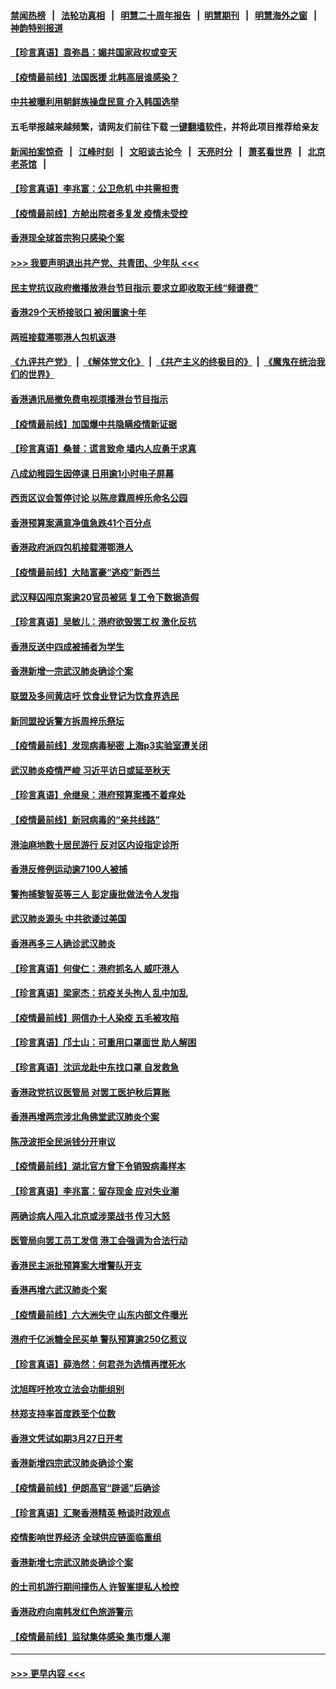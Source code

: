 #### [禁闻热榜](热点新闻.md?=0)  &nbsp;&nbsp;|&nbsp;&nbsp; [法轮功真相](https://github.com/gfw-breaker/truth/blob/master/README.md?=0) &nbsp;&nbsp;|&nbsp;&nbsp; [明慧二十周年报告](https://github.com/gfw-breaker/mh-reports/blob/master/README.md?=0) &nbsp;&nbsp;|&nbsp;&nbsp;[明慧期刊](https://github.com/gfw-breaker/mh-qikan) &nbsp;&nbsp;|&nbsp;&nbsp; [明慧海外之窗](https://github.com/gfw-breaker/mh-news/blob/master/README.md?=0) &nbsp;&nbsp;|&nbsp;&nbsp; [神韵特别报道](https://github.com/gfw-breaker/mh-news/blob/master/shenyun.md?=0)
#### [【珍言真语】袁弥昌：媚共国家政权或变天](../pages/nsc415/n11923199.md?t=03081831) 
#### [【疫情最前线】法国医援 北韩高层谁感染？](../pages/nsc415/n11920850.md?t=03081831) 
#### [中共被曝利用朝鲜族操盘民意 介入韩国选举](../pages/nsc415/n11921006.md?t=03081831) 
#### 五毛举报越来越频繁，请网友们前往下载 [一键翻墙软件](https://github.com/gfw-breaker/ssr-accounts)，并将此项目推荐给亲友
#### [新闻拍案惊奇](https://github.com/gfw-breaker/banned-news/blob/master/pages/link4.md) &nbsp;&nbsp;|&nbsp;&nbsp; [江峰时刻](https://github.com/gfw-breaker/banned-news/blob/master/pages/link4.md) &nbsp;&nbsp;|&nbsp;&nbsp; [文昭谈古论今](https://github.com/gfw-breaker/banned-news/blob/master/pages/link4.md) &nbsp;&nbsp;|&nbsp;&nbsp; [天亮时分](https://github.com/gfw-breaker/banned-news/blob/master/pages/link4.md) &nbsp;&nbsp;|&nbsp;&nbsp; [萧茗看世界](https://github.com/gfw-breaker/banned-news/blob/master/pages/link4.md) &nbsp;&nbsp;|&nbsp;&nbsp; [北京老茶馆](https://github.com/gfw-breaker/banned-news/blob/master/pages/link4.md) &nbsp;&nbsp;|&nbsp;&nbsp; 
#### [【珍言真语】李兆富：公卫危机 中共需担责](../pages/nsc415/n11920422.md?t=03081831) 
#### [【疫情最前线】方舱出院者多复发 疫情未受控](../pages/nsc415/n11918637.md?t=03081831) 
#### [香港现全球首宗狗只感染个案](../pages/nsc415/n11918710.md?t=03081831) 
#### [>>> 我要声明退出共产党、共青团、少年队 <<<](https://github.com/begood0513/goodnews/blob/master/quit/letter.md) 
#### [民主党抗议政府撤播放港台节目指示 要求立即收取无线“频谱费”](../pages/nsc415/n11918681.md?t=03081831) 
#### [香港29个天桥接驳口 被闲置逾十年](../pages/nsc415/n11918654.md?t=03081831) 
#### [两班接载滞鄂港人包机返港](../pages/nsc415/n11915855.md?t=03081831) 
#### [《九评共产党》](https://github.com/begood0513/9ping.md/blob/master/README.md) &nbsp;|&nbsp; [《解体党文化》](../../../../jtdwh.md/blob/master/README.md)  &nbsp;|&nbsp; [《共产主义的终极目的》](../../../../gczydzjmd.md/blob/master/README.md) &nbsp;|&nbsp; [《魔鬼在统治我们的世界》](../../../../mgztzwmdsj.md/blob/master/README.md) 
#### [香港通讯局撤免费电视须播港台节目指示](../pages/nsc415/n11915831.md?t=03081831) 
#### [【疫情最前线】加国爆中共隐瞒疫情新证据](../pages/nsc415/n11915482.md?t=03081831) 
#### [【珍言真语】桑普：谎言致命 墙内人应勇于求真](../pages/nsc415/n11915169.md?t=03081831) 
#### [八成幼稚园生因停课 日用逾1小时电子屏幕](../pages/nsc415/n11913263.md?t=03081831) 
#### [西贡区议会暂停讨论 以陈彦霖周梓乐命名公园](../pages/nsc415/n11913248.md?t=03081831) 
#### [香港预算案满意净值急跌41个百分点](../pages/nsc415/n11913236.md?t=03081831) 
#### [香港政府派四包机接载滞鄂港人](../pages/nsc415/n11913211.md?t=03081831) 
#### [【疫情最前线】大陆富豪“逃疫”新西兰](../pages/nsc415/n11913160.md?t=03081831) 
#### [武汉释囚闯京案逾20官员被惩 复工令下数据造假](../pages/nsc415/n11912743.md?t=03081831) 
#### [【珍言真语】吴敏儿：港府欲毁罢工权 激化反抗](../pages/nsc415/n11912457.md?t=03081831) 
#### [香港反送中四成被捕者为学生](../pages/nsc415/n11910730.md?t=03081831) 
#### [香港新增一宗武汉肺炎确诊个案](../pages/nsc415/n11910724.md?t=03081831) 
#### [联盟及多间黄店吁 饮食业登记为饮食界选民](../pages/nsc415/n11910718.md?t=03081831) 
#### [新同盟投诉警方拆周梓乐祭坛](../pages/nsc415/n11910707.md?t=03081831) 
#### [【疫情最前线】发现病毒秘密 上海p3实验室遭关闭](../pages/nsc415/n11910640.md?t=03081831) 
#### [武汉肺炎疫情严峻 习近平访日或延至秋天](../pages/nsc415/n11910570.md?t=03081831) 
#### [【珍言真语】佘继泉：港府预算案搔不着痒处](../pages/nsc415/n11910011.md?t=03081831) 
#### [【疫情最前线】新冠病毒的“亲共线路”](../pages/nsc415/n11907734.md?t=03081831) 
#### [港油麻地数十居民游行 反对区内设指定诊所](../pages/nsc415/n11907900.md?t=03081831) 
#### [香港反修例运动逾7100人被捕](../pages/nsc415/n11907922.md?t=03081831) 
#### [警拘捕黎智英等三人 彭定康批做法令人发指](../pages/nsc415/n11907905.md?t=03081831) 
#### [武汉肺炎源头 中共欲诿过美国](../pages/nsc415/n11907665.md?t=03081831) 
#### [香港再多三人确诊武汉肺炎](../pages/nsc415/n11907846.md?t=03081831) 
#### [【珍言真语】何俊仁：港府抓名人 威吓港人](../pages/nsc415/n11907561.md?t=03081831) 
#### [【珍言真语】梁家杰：抗疫关头拘人 乱中加乱](../pages/nsc415/n11907444.md?t=03081831) 
#### [【疫情最前线】网信办十人染疫 五毛被攻陷](../pages/nsc415/n11903757.md?t=03081831) 
#### [【珍言真语】邝士山：可重用口罩面世 助人解困](../pages/nsc415/n11903875.md?t=03081831) 
#### [【珍言真语】沈运龙赴中东找口罩 自发救急](../pages/nsc415/n11903291.md?t=03081831) 
#### [香港政党抗议医管局 对罢工医护秋后算账](../pages/nsc415/n11901746.md?t=03081831) 
#### [香港再增两宗涉北角佛堂武汉肺炎个案](../pages/nsc415/n11901737.md?t=03081831) 
#### [陈茂波拒全民派钱分开审议](../pages/nsc415/n11901672.md?t=03081831) 
#### [【疫情最前线】湖北官方曾下令销毁病毒样本](../pages/nsc415/n11901518.md?t=03081831) 
#### [【珍言真语】李兆富：留存现金 应对失业潮](../pages/nsc415/n11901448.md?t=03081831) 
#### [两确诊病人闯入北京或涉栗战书 传习大怒](../pages/nsc415/n11901180.md?t=03081831) 
#### [医管局向罢工员工发信 港工会强调为合法行动](../pages/nsc415/n11898870.md?t=03081831) 
#### [香港民主派批预算案大增警队开支](../pages/nsc415/n11898813.md?t=03081831) 
#### [香港再增六武汉肺炎个案](../pages/nsc415/n11898843.md?t=03081831) 
#### [【疫情最前线】六大洲失守 山东内部文件曝光](../pages/nsc415/n11898455.md?t=03081831) 
#### [港府千亿派糖全民买单 警队预算逾250亿惹议](../pages/nsc415/n11898608.md?t=03081831) 
#### [【珍言真语】薛浩然：何君尧为选情再搅死水](../pages/nsc415/n11898269.md?t=03081831) 
#### [沈旭晖吁抢攻立法会功能组别](../pages/nsc415/n11896084.md?t=03081831) 
#### [林郑支持率首度跌至个位数](../pages/nsc415/n11896058.md?t=03081831) 
#### [香港文凭试如期3月27日开考](../pages/nsc415/n11896055.md?t=03081831) 
#### [香港新增四宗武汉肺炎确诊个案](../pages/nsc415/n11896040.md?t=03081831) 
#### [【疫情最前线】伊朗高官“辟谣”后确诊](../pages/nsc415/n11895902.md?t=03081831) 
#### [【珍言真语】汇聚香港精英 畅谈时政观点](../pages/nsc415/n11895733.md?t=03081831) 
#### [疫情影响世界经济 全球供应链面临重组](../pages/nsc415/n11895634.md?t=03081831) 
#### [香港新增七宗武汉肺炎确诊个案](../pages/nsc415/n11893498.md?t=03081831) 
#### [的士司机游行期间撞伤人 许智峯提私人检控](../pages/nsc415/n11893483.md?t=03081831) 
#### [香港政府向南韩发红色旅游警示](../pages/nsc415/n11893398.md?t=03081831) 
#### [【疫情最前线】监狱集体感染 集市爆人潮](../pages/nsc415/n11893181.md?t=03081831) 

----
#### [ >>> 更早内容 <<< ](../indexes/nsc415-earlier.md)
